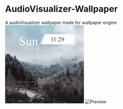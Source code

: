 # AudioVisualizer-Wallpaper
A audioVisualizer wallpaper made for wallpaper engine<br>
![Preview](preview.gif)
![Preview](biggerPrevieuw2.gif)
